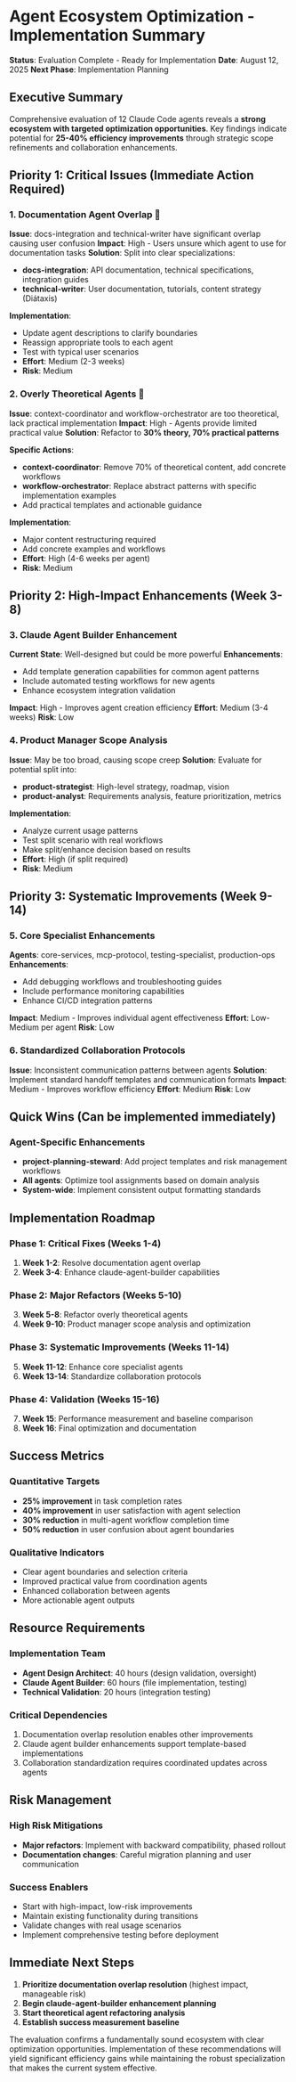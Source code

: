 # Agent Ecosystem Optimization - Implementation Summary

**Status**: Evaluation Complete - Ready for Implementation
**Date**: August 12, 2025
**Next Phase**: Implementation Planning

## Executive Summary

Comprehensive evaluation of 12 Claude Code agents reveals a **strong ecosystem with targeted optimization opportunities**. Key findings indicate potential for **25-40% efficiency improvements** through strategic scope refinements and collaboration enhancements.

## Priority 1: Critical Issues (Immediate Action Required)

### 1. Documentation Agent Overlap 🚨
**Issue**: docs-integration and technical-writer have significant overlap causing user confusion
**Impact**: High - Users unsure which agent to use for documentation tasks
**Solution**: Split into clear specializations:
- **docs-integration**: API documentation, technical specifications, integration guides
- **technical-writer**: User documentation, tutorials, content strategy (Diátaxis)

**Implementation**:
- Update agent descriptions to clarify boundaries
- Reassign appropriate tools to each agent
- Test with typical user scenarios
- **Effort**: Medium (2-3 weeks)
- **Risk**: Medium

### 2. Overly Theoretical Agents 🚨
**Issue**: context-coordinator and workflow-orchestrator are too theoretical, lack practical implementation
**Impact**: High - Agents provide limited practical value
**Solution**: Refactor to **30% theory, 70% practical patterns**

**Specific Actions**:
- **context-coordinator**: Remove 70% of theoretical content, add concrete workflows
- **workflow-orchestrator**: Replace abstract patterns with specific implementation examples
- Add practical templates and actionable guidance

**Implementation**:
- Major content restructuring required
- Add concrete examples and workflows
- **Effort**: High (4-6 weeks per agent)
- **Risk**: Medium

## Priority 2: High-Impact Enhancements (Week 3-8)

### 3. Claude Agent Builder Enhancement
**Current State**: Well-designed but could be more powerful
**Enhancements**:
- Add template generation capabilities for common agent patterns
- Include automated testing workflows for new agents
- Enhance ecosystem integration validation

**Impact**: High - Improves agent creation efficiency
**Effort**: Medium (3-4 weeks)
**Risk**: Low

### 4. Product Manager Scope Analysis
**Issue**: May be too broad, causing scope creep
**Solution**: Evaluate for potential split into:
- **product-strategist**: High-level strategy, roadmap, vision
- **product-analyst**: Requirements analysis, feature prioritization, metrics

**Implementation**:
- Analyze current usage patterns
- Test split scenario with real workflows
- Make split/enhance decision based on results
- **Effort**: High (if split required)
- **Risk**: Medium

## Priority 3: Systematic Improvements (Week 9-14)

### 5. Core Specialist Enhancements
**Agents**: core-services, mcp-protocol, testing-specialist, production-ops
**Enhancements**:
- Add debugging workflows and troubleshooting guides
- Include performance monitoring capabilities
- Enhance CI/CD integration patterns

**Impact**: Medium - Improves individual agent effectiveness
**Effort**: Low-Medium per agent
**Risk**: Low

### 6. Standardized Collaboration Protocols
**Issue**: Inconsistent communication patterns between agents
**Solution**: Implement standard handoff templates and communication formats
**Impact**: Medium - Improves workflow efficiency
**Effort**: Medium
**Risk**: Low

## Quick Wins (Can be implemented immediately)

### Agent-Specific Enhancements
- **project-planning-steward**: Add project templates and risk management workflows
- **All agents**: Optimize tool assignments based on domain analysis
- **System-wide**: Implement consistent output formatting standards

## Implementation Roadmap

### Phase 1: Critical Fixes (Weeks 1-4)
1. **Week 1-2**: Resolve documentation agent overlap
2. **Week 3-4**: Enhance claude-agent-builder capabilities

### Phase 2: Major Refactors (Weeks 5-10)
3. **Week 5-8**: Refactor overly theoretical agents
4. **Week 9-10**: Product manager scope analysis and optimization

### Phase 3: Systematic Improvements (Weeks 11-14)
5. **Week 11-12**: Enhance core specialist agents
6. **Week 13-14**: Standardize collaboration protocols

### Phase 4: Validation (Weeks 15-16)
7. **Week 15**: Performance measurement and baseline comparison
8. **Week 16**: Final optimization and documentation

## Success Metrics

### Quantitative Targets
- **25% improvement** in task completion rates
- **40% improvement** in user satisfaction with agent selection
- **30% reduction** in multi-agent workflow completion time
- **50% reduction** in user confusion about agent boundaries

### Qualitative Indicators
- Clear agent boundaries and selection criteria
- Improved practical value from coordination agents
- Enhanced collaboration between agents
- More actionable agent outputs

## Resource Requirements

### Implementation Team
- **Agent Design Architect**: 40 hours (design validation, oversight)
- **Claude Agent Builder**: 60 hours (file implementation, testing)
- **Technical Validation**: 20 hours (integration testing)

### Critical Dependencies
1. Documentation overlap resolution enables other improvements
2. Claude agent builder enhancements support template-based implementations
3. Collaboration standardization requires coordinated updates across agents

## Risk Management

### High Risk Mitigations
- **Major refactors**: Implement with backward compatibility, phased rollout
- **Documentation changes**: Careful migration planning and user communication

### Success Enablers
- Start with high-impact, low-risk improvements
- Maintain existing functionality during transitions
- Validate changes with real usage scenarios
- Implement comprehensive testing before deployment

## Immediate Next Steps

1. **Prioritize documentation overlap resolution** (highest impact, manageable risk)
2. **Begin claude-agent-builder enhancement planning**
3. **Start theoretical agent refactoring analysis**
4. **Establish success measurement baseline**

The evaluation confirms a fundamentally sound ecosystem with clear optimization opportunities. Implementation of these recommendations will yield significant efficiency gains while maintaining the robust specialization that makes the current system effective.
